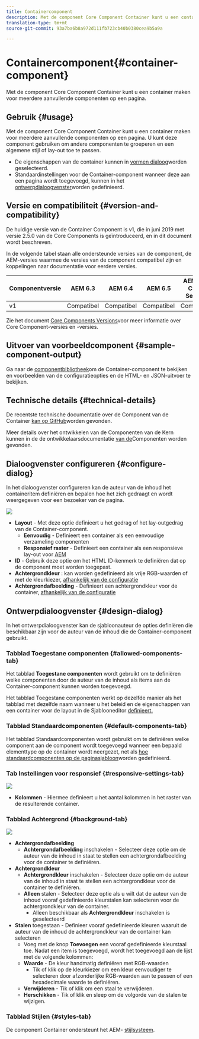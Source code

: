 ```yaml
---
title: Containercomponent
description: Met de component Core Component Container kunt u een container maken voor meerdere aanvullende componenten op een pagina.
translation-type: tm+mt
source-git-commit: 93a7ba6b8a972d111fb723cb40b0380cea9b5a9a

---
```



# Containercomponent{#container-component}

Met de component Core Component Container kunt u een container maken voor meerdere aanvullende componenten op een pagina.

## Gebruik {#usage}

Met de component Core Component Container kunt u een container maken voor meerdere aanvullende componenten op een pagina. U kunt deze component gebruiken om andere componenten te groeperen en een algemene stijl of lay-out toe te passen.

* De eigenschappen van de container kunnen in [vormen dialoog](#configure-dialog)worden geselecteerd.
* Standaardinstellingen voor de Container-component wanneer deze aan een pagina wordt toegevoegd, kunnen in het [ontwerpdialoogvenster](#design-dialog)worden gedefinieerd.

## Versie en compatibiliteit {#version-and-compatibility}

De huidige versie van de Container Component is v1, die in juni 2019 met versie 2.5.0 van de Core Components is geïntroduceerd, en in dit document wordt beschreven.

In de volgende tabel staan alle ondersteunde versies van de component, de AEM-versies waarmee de versies van de component compatibel zijn en koppelingen naar documentatie voor eerdere versies.

| Componentversie | AEM 6.3 | AEM 6.4 | AEM 6.5 | AEM as a Cloud Service |
|--- |--- |--- |---|---|
| v1 | Compatibel | Compatibel | Compatibel | Compatibel |

Zie het document [Core Components Versions](/help/versions.md)voor meer informatie over Core Component-versies en -versies.

## Uitvoer van voorbeeldcomponent {#sample-component-output}

Ga naar de [componentbibliotheek](https://adobe.com/go/aem_cmp_library_container)om de Container-component te bekijken en voorbeelden van de configuratieopties en de HTML- en JSON-uitvoer te bekijken.

## Technische details {#technical-details}

De recentste technische documentatie over de Component van de Container [kan op GitHub](https://adobe.com/go/aem_cmp_tech_container_v1)worden gevonden.

Meer details over het ontwikkelen van de Componenten van de Kern kunnen in de de ontwikkelaarsdocumentatie [van de](/help/developing/overview.md)Componenten worden gevonden.

## Dialoogvenster configureren {#configure-dialog}

In het dialoogvenster configureren kan de auteur van de inhoud het containeritem definiëren en bepalen hoe het zich gedraagt en wordt weergegeven voor een bezoeker van de pagina.

![](/help/assets/screen-shot-2019-06-21-13.59.26.png)

* **Layout** - Met deze optie definieert u het gedrag of het lay-outgedrag van de Container-component.
   * **Eenvoudig** - Definieert een container als een eenvoudige verzameling componenten
   * **Responsief raster** - Definieert een container als een responsieve lay-out voor [AEM](https://docs.adobe.com/content/help/en/experience-manager-cloud-service/sites/authoring/features/responsive-layout.html)
* **ID** - Gebruik deze optie om het HTML ID-kenmerk te definiëren dat op de component moet worden toegepast.
* **Achtergrondkleur** : kan worden gedefinieerd als vrije RGB-waarden of met de kleurkiezer, [afhankelijk van de configuratie](#background-tab)
* **Achtergrondafbeelding** - Definieert een achtergrondkleur voor de container, [afhankelijk van de configuratie](#background-tab)

## Ontwerpdialoogvenster {#design-dialog}

In het ontwerpdialoogvenster kan de sjabloonauteur de opties definiëren die beschikbaar zijn voor de auteur van de inhoud die de Container-component gebruikt.

### Tabblad Toegestane componenten {#allowed-components-tab}

Het tabblad **Toegestane componenten** wordt gebruikt om te definiëren welke componenten door de auteur van de inhoud als items aan de Container-component kunnen worden toegevoegd.

Het tabblad Toegestane componenten werkt op dezelfde manier als het tabblad met dezelfde naam wanneer u het beleid en de eigenschappen van een container voor de layout in de Sjablooneditor [definieert.](https://docs.adobe.com/content/help/en/experience-manager-cloud-service/sites/authoring/features/templates.html)

### Tabblad Standaardcomponenten {#default-components-tab}

Het tabblad Standaardcomponenten wordt gebruikt om te definiëren welke component aan de component wordt toegevoegd wanneer een bepaald elementtype op de container wordt neergezet, net als [hoe standaardcomponenten op de paginasjabloon](https://docs.adobe.com/content/help/en/experience-manager-cloud-service/sites/authoring/features/templates.html)worden gedefinieerd.

### Tab Instellingen voor responsief {#responsive-settings-tab}

![](/help/assets/screen-shot-2019-06-21-09.33.03.png)

* **Kolommen** - Hiermee definieert u het aantal kolommen in het raster van de resulterende container.

### Tabblad Achtergrond {#background-tab}

![](/help/assets/screen-shot-2019-06-21-09.42.42.png)

* **Achtergrondafbeelding**
   * **Achtergrondafbeelding** inschakelen - Selecteer deze optie om de auteur van de inhoud in staat te stellen een achtergrondafbeelding voor de container te definiëren.
* **Achtergrondkleur**
   * **Achtergrondkleur** inschakelen - Selecteer deze optie om de auteur van de inhoud in staat te stellen een achtergrondkleur voor de container te definiëren.
   * **Alleen** stalen - Selecteer deze optie als u wilt dat de auteur van de inhoud vooraf gedefinieerde kleurstalen kan selecteren voor de achtergrondkleur van de container.
      * Alleen beschikbaar als **Achtergrondkleur** inschakelen is geselecteerd
* **Stalen** toegestaan - Definieer vooraf gedefinieerde kleuren waaruit de auteur van de inhoud de achtergrondkleur van de container kan selecteren
   * Voeg met de knop **Toevoegen** een vooraf gedefinieerde kleurstaal toe. Nadat een item is toegevoegd, wordt het toegevoegd aan de lijst met de volgende kolommen:
   * **Waarde** - De kleur handmatig definiëren met RGB-waarden
      * Tik of klik op de kleurkiezer om een kleur eenvoudiger te selecteren door afzonderlijke RGB-waarden aan te passen of een hexadecimale waarde te definiëren.
   * **Verwijderen** - Tik of klik om een staal te verwijderen.
   * **Herschikken** - Tik of klik en sleep om de volgorde van de stalen te wijzigen.

### Tabblad Stijlen {#styles-tab}

De component Container ondersteunt het AEM- [stijlsysteem](/help/get-started/authoring.md#component-styling).
